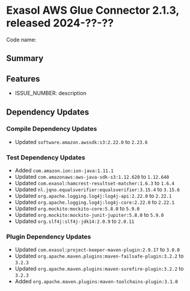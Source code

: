 # Exasol AWS Glue Connector 2.1.3, released 2024-??-??

Code name:

## Summary

## Features

* ISSUE_NUMBER: description

## Dependency Updates

### Compile Dependency Updates

* Updated `software.amazon.awssdk:s3:2.22.0` to `2.23.6`

### Test Dependency Updates

* Added `com.amazon.ion:ion-java:1.11.1`
* Updated `com.amazonaws:aws-java-sdk-s3:1.12.620` to `1.12.640`
* Updated `com.exasol:hamcrest-resultset-matcher:1.6.3` to `1.6.4`
* Updated `nl.jqno.equalsverifier:equalsverifier:3.15.4` to `3.15.6`
* Updated `org.apache.logging.log4j:log4j-api:2.22.0` to `2.22.1`
* Updated `org.apache.logging.log4j:log4j-core:2.22.0` to `2.22.1`
* Updated `org.mockito:mockito-core:5.8.0` to `5.9.0`
* Updated `org.mockito:mockito-junit-jupiter:5.8.0` to `5.9.0`
* Updated `org.slf4j:slf4j-jdk14:2.0.9` to `2.0.11`

### Plugin Dependency Updates

* Updated `com.exasol:project-keeper-maven-plugin:2.9.17` to `3.0.0`
* Updated `org.apache.maven.plugins:maven-failsafe-plugin:3.2.2` to `3.2.3`
* Updated `org.apache.maven.plugins:maven-surefire-plugin:3.2.2` to `3.2.3`
* Added `org.apache.maven.plugins:maven-toolchains-plugin:3.1.0`
